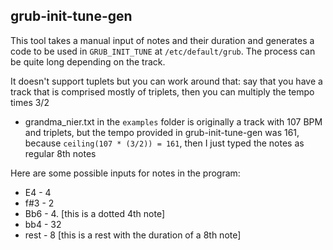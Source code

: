 ## grub-init-tune-gen

This tool takes a manual input of notes and their duration and generates a code to be used in `GRUB_INIT_TUNE` at `/etc/default/grub`. The process can be quite long depending on the track. 

It doesn't support tuplets but you can work around that: say that you have a track that is comprised mostly of triplets, then you can multiply the tempo times 3/2
- grandma_nier.txt in the `examples` folder is originally a track with 107 BPM and triplets, but the tempo provided in grub-init-tune-gen was 161, because `ceiling(107 * (3/2)) = 161`, then I just typed the notes as regular 8th notes

Here are some possible inputs for notes in the program:
- E4 - 4
- f#3 - 2
- Bb6 - 4. [this is a dotted 4th note]
- bb4 - 32
- rest - 8 [this is a rest with the duration of a 8th note]
